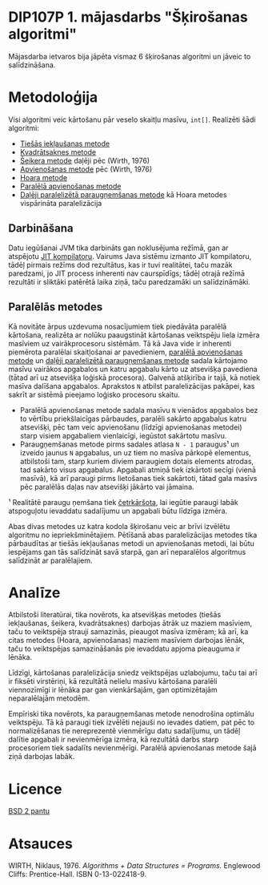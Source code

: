# DIP107P 1. mājasdarbs "Šķirošanas algoritmi"

Mājasdarba ietvaros bija jāpēta vismaz 6 šķirošanas algoritmi un jāveic to
salīdzināšana.

# Metodoloģija

Visi algoritmi veic kārtošanu pār veselo skaitļu masīvu, `int[]`. Realizēti šādi
algoritmi:

- [Tiešās iekļaušanas metode][alg-insertion]
- [Kvadrātsaknes metode][alg-sqrt]
- [Šeikera metode][alg-shaker] daļēji pēc (Wirth, 1976)
- [Apvienošanas metode][alg-merge] pēc (Wirth, 1976)
- [Hoara metode][alg-quick]
- [Paralēlā apvienošanas metode][alg-parallel]
- [Daļēji paralelizētā paraugņemšanas metode][alg-sample] kā Hoara metodes
  vispārināta paralelizācija

[alg-insertion]: ./InsertionSort.java
[alg-shaker]: ./CocktailShakerSort.java
[alg-sqrt]: ./SquareRootSort.java
[alg-merge]: ./MergeSort.java
[alg-quick]: ./Quicksort.java
[alg-parallel]: ./ParallelMergeSort.java
[alg-sample]: ./Samplesort.java

## Darbināšana

Datu iegūšanai JVM tika darbināts gan noklusējuma režīmā, gan ar atspējotu [JIT
kompilatoru][jvm-jit]. Vairums Java sistēmu izmanto JIT kompilatoru, tādēļ
pirmais režīms dod rezultātus, kas ir tuvi realitātei, taču mazāk paredzami, jo
JIT process inherenti nav caurspīdīgs; tādēļ otrajā režīmā rezultāti ir sliktāki
patērētā laika ziņā, taču paredzamāki un salīdzināmāki.

[jvm-jit]: http://cr.openjdk.java.net/~vlivanov/talks/2015_JIT_Overview.pdf

## Paralēlās metodes

Kā novitāte ārpus uzdevuma nosacījumiem tiek piedāvāta paralēlā kārtošana,
realizēta ar nolūku paaugstināt kārtošanas veiktspēju liela izmēra masīviem uz
vairākprocesoru sistēmām. Tā kā Java vide ir inherenti piemērota paralēlai
skaitļošanai ar pavedieniem, [paralēlā apvienošanas metode][alg-parallel] un
[daļēji paralelizētā paraugņemšanas metode][alg-sample] sadala kārtojamo masīvu
vairākos apgabalos un katru apgabalu kārto uz atsevišķa pavediena (tātad arī uz
atsevišķa loģiskā procesora). Galvenā atšķirība ir tajā, kā notiek masīva
dalīšana apgabalos. Aprakstos `N` atbilst paralelizācijas pakāpei, kas sakrīt ar
sistēmā pieejamo loģisko procesoru skaitu.

- Paralēlā apvienošanas metode sadala masīvu `N` vienādos apgabalos bez to
  vērtību priekšlaicīgas pārbaudes, paralēli sakārto apgabalus katru atsevišķi,
  pēc tam veic apvienošanu (līdzīgi apvienošanas metodei) starp visiem
  apgabaliem vienlaicīgi, iegūstot sakārtotu masīvu.
- Paraugņemšanas metode pirms sadales atlasa `N - 1` paraugus¹ un izveido jaunus
  `N` apgabalus, un uz tiem no masīva pārkopē elementus, atbilstoši tam, starp
  kuriem diviem paraugiem dotais elements atrodas, tad sakārto visus apgabalus.
  Apgabali atmiņā tiek izkārtoti secīgi (vienā masīvā), kā arī paraugi pirms
  lietošanas tiek sakārtoti, tātad gala masīvs pēc paralēlās daļas nav atsevišķi
  jākārto vai jāmaina.

¹ Realitātē paraugu ņemšana tiek [četrkāršota][alg-sample-oversampling], lai
iegūtie paraugi labāk atspoguļotu ievaddatu sadalījumu un apgabali būtu līdzīga
izmēra.

[alg-sample-oversampling]: ./Samplesort.java#L63-L90

Abas divas metodes uz katra kodola šķirošanu veic ar brīvi izvēlētu algoritmu no
iepriekšminētajiem. Pētīšanā abas paralelizācijas metodes tika pārbaudītas ar
tiešās iekļaušanas metodi un apvienošanas metodi, lai būtu iespējams gan tās
salīdzināt savā starpā, gan arī neparalēlos algoritmus salīdzināt ar
paralēlajiem.

# Analīze

Atbilstoši literatūrai, tika novērots, ka atsevišķas metodes (tiešās
iekļaušanas, šeikera, kvadrātsaknes) darbojas ātrāk uz maziem masīviem, taču to
veiktspēja strauji samazinās, pieaugot masīva izmēram; kā arī, ka citas metodes
(Hoara, apvienošanas) maziem masīviem darbojas lēnāk, taču to veiktspējas
samazināšanās pie ievaddatu apjoma pieauguma ir lēnāka.

Līdzīgi, kārtošanas paralelizācija sniedz veiktspējas uzlabojumu, taču tai arī
ir fiksēti virstēriņi, kā rezultātā nelielu masīvu kārtošana paralēli
viennozīmīgi ir lēnāka par gan vienkāršajām, gan optimizētajām neparalēlajām
metodēm.

Empīriski tika novērots, ka paraugņemšanas metode nenodrošina optimālu
veiktspēju. Tā kā paraugi tiek izvēlēti nejauši no ievades datiem, pat pēc to
normalizēšanas tie nereprezentē vienmērīgu datu sadalījumu, un tādēļ dalītie
apgabali ir nevienmērīga izmēra, kā rezultātā darbs starp procesoriem tiek
sadalīts nevienmērīgi. Paralēlā apvienošanas metode šajā ziņā darbojas labāk.

# Licence

[BSD 2 pantu](./LICENSE)

# Atsauces

WIRTH, Niklaus, 1976. _Algorithms + Data Structures = Programs._ Englewood
Cliffs: Prentice-Hall. ISBN 0-13-022418-9.
